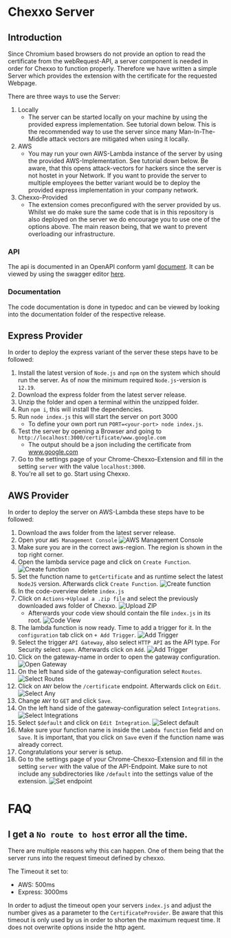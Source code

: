# Chexxo Server
## Introduction
Since Chromium based browsers do not provide an option to read the certificate from the webRequest-API, a server component is needed in order for Chexxo to function properly. Therefore we have written a simple Server which provides the extension with the certificate for the requested Webpage.

There are three ways to use the Server:
1. Locally
    - The server can be started locally on your machine by using the provided express implementation. See tutorial down below. This is the recommended way to use the server since many Man-In-The-Middle attack vectors are mitigated when using it locally.
2. AWS
    - You may run your own AWS-Lambda instance of the server by using the provided AWS-Implementation. See tutorial down below. Be aware, that this opens attack-vectors for hackers since the server is not hostet in your Network. If you want to provide the server to multiple employees the better variant would be to deploy the provided express implementation in your company network.
3. Chexxo-Provided
    - The extension comes preconfigured with the server provided by us. Whilst we do make sure the same code that is in this repository is also deployed on the server we do encourage you to use one of the options above. The main reason being, that we want to prevent overloading our infrastructure.

### API
The api is documented in an OpenAPI conform yaml [document](./openapi.yaml). It can be viewed by using the swagger editor [here](https://editor.swagger.io/).

### Documentation
The code documentation is done in typedoc and can be viewed by looking into the documentation folder of the respective release.

## Express Provider
In order to deploy the express variant of the server these steps have to be followed:
1. Install the latest version of `Node.js` and `npm` on the system which should run the server. As of now the minimum required `Node.js`-version is `12.19`.
2. Download the express folder from the latest server release.
3. Unzip the folder and open a terminal within the unzipped folder.
4. Run `npm i`, this will install the dependencies.
5. Run `node index.js` this will start the server on port 3000
    - To define your own port run `PORT=<your-port> node index.js`.
6. Test the server by opening a Browser and going to `http://localhost:3000/certificate/www.google.com`
    - The output should be a json including the certificate from www.google.com
7. Go to the settings page of your Chrome-Chexxo-Extension and fill in the setting `server` with the value `localhost:3000`.
8. You're all set to go. Start using Chexxo.

## AWS Provider
In order to deploy the server on AWS-Lambda these steps have to be followed:
1. Download the aws folder from the latest server release.
2. Open your `AWS Management Console`
![AWS Management Console](img/1-aws-console.jpg)
3. Make sure you are in the correct aws-region. The region is shown in the top right corner.
4. Open the lambda service page and click on `Create Function`.
![Create function](img/2-create-function.jpg)
5. Set the function name to `getCertificate` and as runtime select the latest `NodeJS` version. Afterwards click `Create Function`.
![Create function](img/3-create-function.jpg)
6. In the code-overview delete `index.js`
7. Click on `Actions`->`Upload a .zip file` and select the previously downloaded aws folder of Chexxo.
![Upload ZIP](img/4-upload-zip.jpg)
    - Afterwards your code view should contain the file `index.js` in its root.
    ![Code View](img/5-code-view.jpg)
8. The lambda function is now ready. Time to add a trigger for it. In the `configuration` tab click on `+ Add Trigger`.
![Add Trigger](img/6-add-trigger.jpg)
9. Select the trigger `API Gateway`, also select `HTTP API` as the API type. For Security select `open`. Afterwards click on `Add`.
![Add Trigger](img/7-add-trigger.jpg)
10. Click on the gateway-name in order to open the gateway configuration.
![Open Gateway](img/8-open-gateway.jpg)
11. On the left hand side of the gateway-configuration select `Routes`.
![Select Routes](img/9-select-routes.jpg)
12. Click on `ANY` below the `/certificate` endpoint. Afterwards click on `Edit`.
![Select Any](img/10-select-any.jpg)
13. Change `ANY` to `GET` and click `Save`.
14. On the left hand side of the gateway-configuration select `Integrations`.
![Select Integrations](img/11-select-integrations.jpg)
15. Select `$default` and click on `Edit Integration`.
![Select default](img/12-select-default.jpg)
16. Make sure your function name is inside the `Lambda function` field and on `Save`. It is important, that you click on `Save` even if the function name was already correct.
14. Congratulations your server is setup.
15. Go to the settings page of your Chrome-Chexxo-Extension and fill in the setting `server` with the value of the API-Endpoint. Make sure to not include any subdirectories like `/default` into the settings value of the extension.
![Set endpoint](img/13-set-endpoint.jpg)

# FAQ
## I get a `No route to host` error all the time.
There are multiple reasons why this can happen. One of them being that the server runs into the request timeout defined by chexxo.

The Timeout it set to:
 - AWS:     500ms
 - Express: 3000ms

 In order to adjust the timeout open your servers `index.js` and adjust the number gives as a parameter to the `CertificateProvider`. Be aware that this timeout is only used by us in order to shorten the maximum request time. It does not overwrite options inside the http agent.